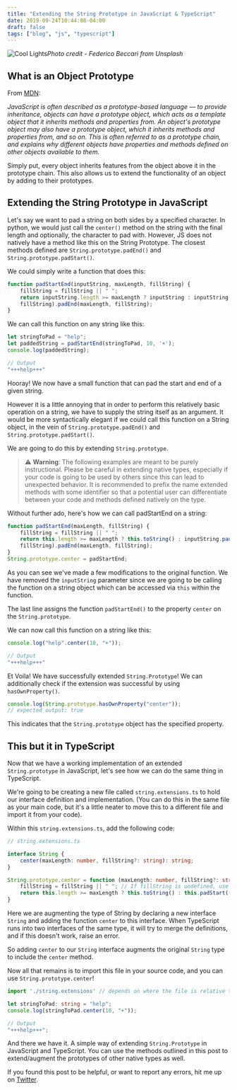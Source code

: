 ```yaml
---
title: "Extending the String Prototype in JavaScript & TypeScript"
date: 2019-09-24T10:44:08-04:00
draft: false
tags: ["blog", "js", "typescript"]
---
```


![Cool Lights](/images/federico-beccari-unsplash.jpg)*Photo credit - Federico Beccari from Unsplash*

## What is an Object Prototype

From [MDN](https://developer.mozilla.org/en-US/docs/Learn/JavaScript/Objects/Object_prototypes):

*JavaScript is often described as a prototype-based language — to provide inheritance, objects can have a prototype object, which acts as a template object that it inherits methods and properties from. An object's prototype object may also have a prototype object, which it inherits methods and properties from, and so on. This is often referred to as a prototype chain, and explains why different objects have properties and methods defined on other objects available to them.*

Simply put, every object inherits features from the object above it in the prototype chain. This also allows us to extend the functionality of an object by adding to their prototypes.

## Extending the String Prototype in JavaScript

Let's say we want to pad a string on both sides by a specified character. In python, we would just call the `center()` method on the string with the final length and optionally, the character to pad with. However, JS does not natively have a method like this on the String Prototype. The closest methods defined are `String.prototype.padEnd()` and `String.prototype.padStart()`.

We could simply write a function that does this:

```javascript
function padStartEnd(inputString, maxLength, fillString) {
    fillString = fillString || " ";
    return inputString.length >= maxLength ? inputString : inputString.padStart((inputString.length + maxLength) / 2,
    fillString).padEnd(maxLength, fillString);
}
```

We can call this function on any string like this:

```javascript
let stringToPad = "help";
let paddedString = padStartEnd(stringToPad, 10, '+');
console.log(paddedString);

// Output
"+++help+++"
```

Hooray! We now have a small function that can pad the start and end of a given string.

However it is a little annoying that in order to perform this relatively basic operation on a string, we have to supply the string itself as an argument. It would be more syntactically elegant if we could call this function on a String object, in the vein of `String.prototype.padEnd()` and `String.prototype.padStart()`.

We are going to do this by extending `String.prototype`.

> ⚠️ **Warning**: The following examples are meant to be purely instructional. Please be careful in extending native types, especially if your code is going to be used by others since this can lead to unexpected behavior. It is recommended to prefix the name extended methods with some identifier so that a potential user can differentiate between your code and methods defined natively on the type.

Without further ado, here's how we can call padStartEnd on a string:

```javascript
function padStartEnd(maxLength, fillString) {
    fillString = fillString || " ";
    return this.length >= maxLength ? this.toString() : inputString.padStart((inputString.length + maxLength) / 2,
    fillString).padEnd(maxLength, fillString);
}
String.prototype.center = padStartEnd;
```

As you can see we've made a few modifications to the original function. We have removed the `inputString` parameter since we are going to be calling the function on a string object which can be accessed via `this` within the function.

The last line assigns the function `padStartEnd()` to the property `center` on the `String.prototype`.

We can now call this function on a string like this:

```javascript
console.log("help".center(10, "+"));

// Output
"+++help+++"
```

Et Voila! We have successfully extended `String.Prototype`!
We can additionally check if the extension was successful by using `hasOwnProperty()`.

```javascript
console.log(String.prototype.hasOwnProperty("center"));
// expected output: true
```

This indicates that the `String.prototype` object has the specified property.

## This but it in TypeScript

Now that we have a working implementation of an extended `String.prototype` in JavaScript, let's see how we can do the same thing in TypeScript.

We're going to be creating a new file called `string.extensions.ts` to hold our interface definition and implementation. (You can do this in the same file as your main code, but it's a little neater to move this to a different file and import it from your code).

Within this `string.extensions.ts`, add the following code:

```typescript
// string.extensions.ts

interface String {
    center(maxLength: number, fillString?: string): string;
}

String.prototype.center = function (maxLength: number, fillString?: string): string {
    fillString = fillString || " "; // If fillString is undefined, use space as default
    return this.length >= maxLength ? this.toString() : this.padStart((this.length + maxLength) / 2, fillString).padEnd(maxLength, fillString);
}
```

Here we are augmenting the type of String by declaring a new interface `String` and adding the function `center` to this interface.
When TypeScript runs into two interfaces of the same type, it will try to merge the definitions, and if this doesn't work, raise an error.

So adding `center` to our `String` interface augments the original `String` type to include the `center` method.

Now all that remains is to import this file in your source code, and you can use `String.prototype.center`!

```typescript
import './string.extensions' // depends on where the file is relative to your source code

let stringToPad: string = "help";
console.log(stringToPad.center(10, "+"));

// Output
"+++help+++";
```

And there we have it. A simple way of extending `String.Prototype` in JavaScript and TypeScript. You can use the methods outlined in this post to extend/augment the prototypes of other native types as well.

If you found this post to be helpful, or want to report any errors, hit me up on [Twitter](https://twitter.com/itsrainingmani).
